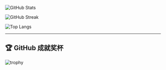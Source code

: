 

![GitHub Stats](https://github-readme-stats.vercel.app/api?username=你的用户名&show_icons=true&theme=radical)

![GitHub Streak](https://github-readme-streak-stats.herokuapp.com/?user=你的用户名&theme=radical)

![Top Langs](https://github-readme-stats.vercel.app/api/top-langs/?username=你的用户名&layout=compact&theme=radical)

---

## 🏆 GitHub 成就奖杯

![trophy](https://github-profile-trophy.vercel.app/?username=你的用户名&theme=onedark&row=1&column=6)

